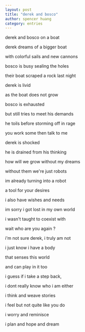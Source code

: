 ```yaml
---
layout: post
title: "derek and bosco"
author: spencer huang
category: entries
---
```


derek and bosco on a boat

derek dreams of a bigger boat

with colorful sails and new cannons

bosco is busy sealing the holes

their boat scraped a rock last night

derek is livid

as the boat does not grow

bosco is exhausted 

but still tries to meet his demands

he toils before storming off in rage

you work some then talk to me

derek is shocked 

he is drained from his thinking

how will we grow without my dreams

without them we're just robots

im already turning into a robot

a tool for your desires

i also have wishes and needs

im sorry i got lost in my own world

i wasn't taught to coexist with 

wait who are you again ?

i'm not sure derek, i truly am not

i just know i have a body 

that senses this world 

and can play in it too

i guess if i take a step back,

i dont really know who i am either

i think and weave stories

i feel but not quite like you do

i worry and reminisce

i plan and hope and dream

